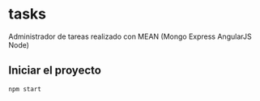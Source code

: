 # tasks
Administrador de tareas realizado con MEAN (Mongo Express AngularJS Node)

## Iniciar el proyecto
~~~
npm start
~~~

